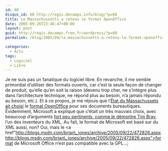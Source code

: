 ```yaml
---
id: 68
disqus_id: 68 http://regis.decamps.info/blog/?p=68
title: Le Massachussetts a retenu le format OpenOffice
date: 2005-09-26T23:46:47+00:00
layout: post
guid: http://regis.decamps.free.fr/wordpress/?p=68
permalink: /blog/2005/09/le-massachussetts-a-retenu-le-format-openoffice/

categories:
  - Actu
tags:
  - Logiciel
  - Libre
---
```

Je ne suis pas un fanatique du logiciel libre.
En revanche, il me semble primordial d’utiliser des formats ouverts, car c’est la seule façon de changer de produit, qu’elle qu’en soit la raison (devenu trop cher, ne s’intègre plus dans l’architecture technique, ne répond plus au besoin, n’a jamais répondu au besoin, etc.).
Et à ce propos, je me réjouis que l’[État du Massachussets ait choisi](hhttp://www.mass.gov/portal/site/massgovportal/menuitem.59254d74c0e831c14db4a11030468a0c/?pageID=itdterminal&L=3&L0=Home&L1=Policies%2c+Standards+%26+Legal&L2=Drafts+for+Review&sid=Aitd&b=terminalcontent&f=policies_standards_ETRM_v3dot5draft_information&csid=Aitd) le [format OpenOffice](http://fr.wikipedia.org/wiki/OpenDocument) pour ses documents bureautiques. Évidemment, Microsoft a expliqué que c’était un très mauvais choix, avec beaucoup d’arguments [fort peu pertinents, comme le démontre Tim Bray](http://www.tbray.org/ongoing/When/200x/2005/09/10/Mass-Opposition), l’un des inventeurs du XML. Au fait, le format de Microsoft est basé sur du XML aussi, non? Oui, mais le <a href"http://blogs.msdn.com/brian\_jones/archive/2005/09/22/472826.aspxhttp://blogs.msdn.com/brian\_jones/archive/2005/09/22/472826.aspx">format de Microsoft Office n’est pas compatible avec la GPL</a>…;
